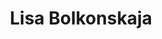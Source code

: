 ---
title: Lisa Bolkonskaja
name: Lisa
alias: Lisa
noble: Fürstin
group: Haus Bolkonskij
info: Andrejs Ehefrau, verstorben
priority: 3
---